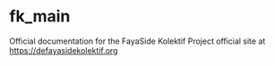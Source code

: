 # fk_main
Official documentation for the FayaSide Kolektif Project 
official site at https://defayasidekolektif.org
 
